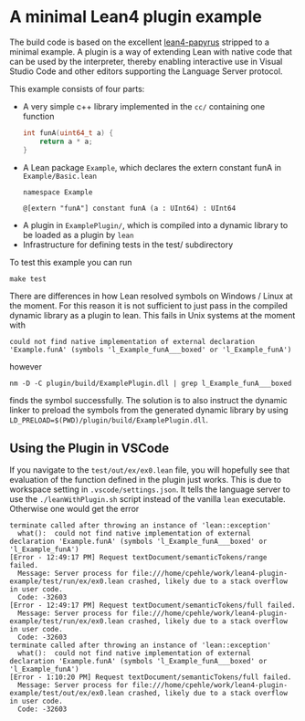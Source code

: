 # A minimal Lean4 plugin example

The build code is based on the excellent [lean4-papyrus](https://github.com/tydeu/lean4-papyrus/tree/master) stripped to a minimal example. A plugin is a way of extending Lean with native code that can be used by the
interpreter, thereby enabling interactive use in Visual Studio Code and other editors supporting the Language Server protocol. 

This example consists of four parts: 
- A very simple c++ library implemented in the ```cc/``` containing one
    function 
    ```c++ 
    int funA(uint64_t a) {
        return a * a;
    }
    ```
- A Lean package ```Example```, which declares the extern constant funA in ```Example/Basic.lean```
    ```lean
    namespace Example

    @[extern "funA"] constant funA (a : UInt64) : UInt64
    ```
- A plugin in ```ExamplePlugin/```, which is compiled into a dynamic library to be loaded as a plugin by ```lean```
- Infrastructure for defining tests in the test/ subdirectory


To test this example you can run
```
make test
```
There are differences in how Lean resolved symbols on Windows / Linux at the moment. For this reason it
is not sufficient to just pass in the compiled dynamic library as a plugin to lean. This fails in Unix systems at the moment with 
```
could not find native implementation of external declaration 'Example.funA' (symbols 'l_Example_funA___boxed' or 'l_Example_funA')
```
however 
```
nm -D -C plugin/build/ExamplePlugin.dll | grep l_Example_funA___boxed
```
finds the symbol successfully. The solution is to also instruct the dynamic linker to preload the
symbols from the generated dynamic library by using ```LD_PRELOAD=$(PWD)/plugin/build/ExamplePlugin.dll```.


## Using the Plugin in VSCode

If you navigate to the ```test/out/ex/ex0.lean``` file, you will hopefully see that evaluation
of the function defined in the plugin just works. This is due to workspace setting in ```.vscode/settings.json```. It tells the language server to use the ```./leanWithPlugin.sh``` script instead of the vanilla
```lean``` executable. Otherwise one would get the error

```
terminate called after throwing an instance of 'lean::exception'
  what():  could not find native implementation of external declaration 'Example.funA' (symbols 'l_Example_funA___boxed' or 'l_Example_funA')
[Error - 12:49:17 PM] Request textDocument/semanticTokens/range failed.
  Message: Server process for file:///home/cpehle/work/lean4-plugin-example/test/run/ex/ex0.lean crashed, likely due to a stack overflow in user code.
  Code: -32603 
[Error - 12:49:17 PM] Request textDocument/semanticTokens/full failed.
  Message: Server process for file:///home/cpehle/work/lean4-plugin-example/test/run/ex/ex0.lean crashed, likely due to a stack overflow in user code.
  Code: -32603 
terminate called after throwing an instance of 'lean::exception'
  what():  could not find native implementation of external declaration 'Example.funA' (symbols 'l_Example_funA___boxed' or 'l_Example_funA')
[Error - 1:10:20 PM] Request textDocument/semanticTokens/full failed.
  Message: Server process for file:///home/cpehle/work/lean4-plugin-example/test/out/ex/ex0.lean crashed, likely due to a stack overflow in user code.
  Code: -32603 
```